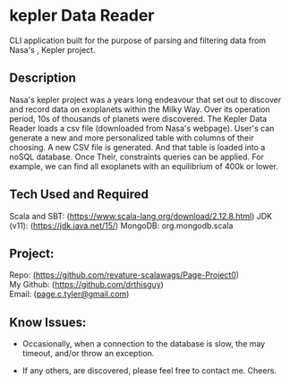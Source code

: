 # kepler Data Reader
CLI application built for the purpose of parsing and filtering data from Nasa's , Kepler project. 

## Description
Nasa's kepler project was a years long endeavour that set out to discover and record data on exoplanets within the Milky Way. Over its operation period, 10s of thousands of planets were discovered.  The Kepler Data Reader loads a csv file (downloaded from Nasa's webpage). User's can generate a new and more personalized table with columns of their choosing.  A new CSV file is generated.  And that table is loaded into a noSQL database.  Once Their,  constraints queries can be applied.  For example, we can find all exoplanets with an equilibrium of 400k or lower. 


## Tech Used and Required
Scala and SBT: (https://www.scala-lang.org/download/2.12.8.html)
JDK (v11): (https://jdk.java.net/15/)
MongoDB: org.mongodb.scala

## Project:
Repo: (https://github.com/revature-scalawags/Page-Project0)    
My Github: (https://github.com/drthisguy)    
Email: (page.c.tyler@gmail.com)    

## Know Issues:
- Occasionally, when a connection to the database is slow, the may timeout, and/or throw an exception. 

- If any others, are discovered, please feel free to contact me.  Cheers. 
